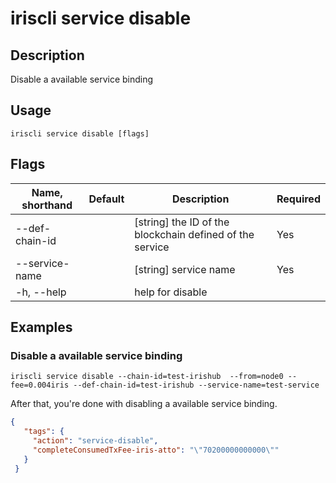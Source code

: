 # iriscli service disable 

## Description

Disable a available service binding

## Usage

```
iriscli service disable [flags]
```

## Flags

| Name, shorthand       | Default                 | Description                                                                                                                                           | Required |
| --------------------- | ----------------------- | ----------------------------------------------------------------------------------------------------------------------------------------------------- | -------- |
| --def-chain-id        |                         | [string] the ID of the blockchain defined of the service                                                                                              |  Yes     |
| --service-name        |                         | [string] service name                                                                                                                                 |  Yes     |
| -h, --help            |                         | help for disable                                                                                                                                      |          |

## Examples

### Disable a available service binding
```shell
iriscli service disable --chain-id=test-irishub  --from=node0 --fee=0.004iris --def-chain-id=test-irishub --service-name=test-service
```

After that, you're done with disabling a available service binding.

```json
{
   "tags": {
     "action": "service-disable",
     "completeConsumedTxFee-iris-atto": "\"70200000000000\""
   }
 }
```